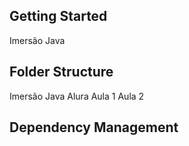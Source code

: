 ## Getting Started

Imersão Java

## Folder Structure

Imersão Java Alura
Aula 1
Aula 2

## Dependency Management


